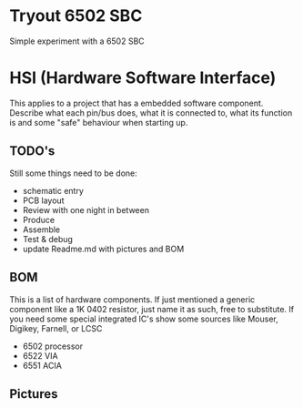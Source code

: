 # Tryout 6502 SBC
Simple experiment with a 6502 SBC
# HSI (Hardware Software Interface)
This applies to a project that has a embedded software component. Describe what each pin/bus does, what it is connected to, what its function is and some "safe" behaviour when starting up.
## TODO's
Still some things need to be done:
* schematic entry 
* PCB layout
* Review with one night in between
* Produce
* Assemble
* Test & debug
* update Readme.md with pictures and BOM
## BOM
This is a list of hardware components. If just mentioned a generic component like a 1K 0402 resistor, just name it as such, free to substitute. If you need some special integrated IC's show some sources like Mouser, Digikey, Farnell, or LCSC
* 6502 processor
* 6522 VIA
* 6551 ACIA
## Pictures
